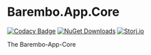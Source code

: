 # Barembo.App.Core

[![Codacy Badge](https://app.codacy.com/project/badge/Grade/2c7b16e7aefa47f6a0e45de32c9816c5)](https://www.codacy.com/gh/TopperDEL/Barembo.App.Core/dashboard?utm_source=github.com&amp;utm_medium=referral&amp;utm_content=TopperDEL/Barembo.App.Core&amp;utm_campaign=Badge_Grade) [![NuGet Downloads](https://img.shields.io/nuget/dt/Barembo.App.Core)](https://www.nuget.org/packages/Barembo.App.Core) [![Storj.io](https://storj.io/img/storj-badge.svg)](https://storj.io)

 The Barembo-App-Core
